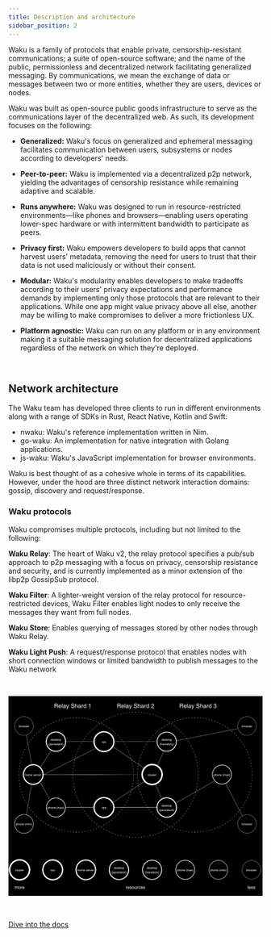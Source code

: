 ```yaml
---
title: Description and architecture
sidebar_position: 2
---
```


Waku is a family of protocols that enable private, censorship-resistant communications; a suite of open-source software; and the name of the public, permissionless and decentralized network facilitating generalized messaging. By communications, we mean the exchange of data or messages between two or more entities, whether they are users, devices or nodes.

Waku was built as open-source public goods infrastructure to serve as the communications layer of the decentralized web. As such, its development focuses on the following:

- **Generalized:** Waku's focus on generalized and ephemeral messaging facilitates communication between users, subsystems or nodes according to developers' needs.

- **Peer-to-peer:** Waku is implemented via a decentralized p2p network, yielding the advantages of censorship resistance while remaining adaptive and scalable.

- **Runs anywhere:** Waku was designed to run in resource-restricted environments—like phones and browsers—enabling users operating lower-spec hardware or with intermittent bandwidth to participate as peers.

- **Privacy first:** Waku empowers developers to build apps that cannot harvest users' metadata, removing the need for users to trust that their data is not used maliciously or without their consent.

- **Modular:** Waku's modularity enables developers to make tradeoffs according to their users' privacy expectations and performance demands by implementing only those protocols that are relevant to their applications. While one app might value privacy above all else, another may be willing to make compromises to deliver a more frictionless UX.

- **Platform agnostic:** Waku can run on any platform or in any environment making it a suitable messaging solution for decentralized applications regardless of the network on which they're deployed.

<br/>

## Network architecture

The Waku team has developed three clients to run in different environments along with a range of SDKs in Rust, React Native, Kotlin and Swift:

- nwaku: Waku's reference implementation written in Nim.
- go-waku: An implementation for native integration with Golang applications.
- js-waku: Waku's JavaScript implementation for browser environments.

Waku is best thought of as a cohesive whole in terms of its capabilities. However, under the hood are three distinct network interaction domains: gossip, discovery and request/response.

### Waku protocols

Waku compromises multiple protocols, including but not limited to the following:

**Waku Relay**: The heart of Waku v2, the relay protocol specifies a pub/sub approach to p2p messaging with a focus on privacy, censorship resistance and security, and is currently implemented as a minor extension of the libp2p GossipSub protocol.

**Waku Filter**: A lighter-weight version of the relay protocol for resource-restricted devices, Waku Filter enables light nodes to only receive the messages they want from full nodes.

**Waku Store**: Enables querying of messages stored by other nodes through Waku Relay.

**Waku Light Push**: A request/response protocol that enables nodes with short connection windows or limited bandwidth to publish messages to the Waku network

<br/>

![architect](/subpages/architect.png)

<br/>

[Dive into the docs](https://vac.dev/research)
